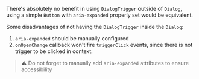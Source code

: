 There's absolutely no benefit in using `DialogTrigger` outside of `Dialog`, using a simple `Button` with `aria-expanded` properly set would be equivalent.

Some disadvantages of not having the `DialogTrigger` inside the `Dialog`:

1. `aria-expanded` should be manually configured
2. `onOpenChange` callback won't fire `triggerClick` events, since there is not trigger to be clicked in context.

> ⚠️ Do not forget to manually add `aria-expanded` attributes to ensure accessibility
